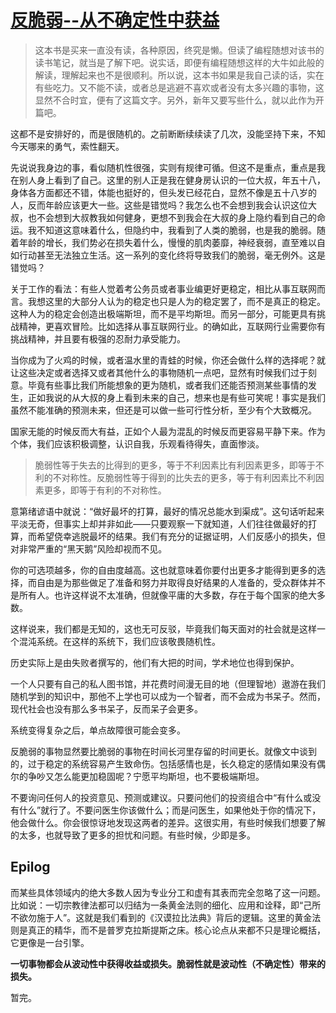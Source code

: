 # [反脆弱--从不确定性中获益](https://program-think.blogspot.com/2018/12/Book-Review-Antifragile-Things-That-Gain-from-Disorder.html)

> 这本书是买来一直没有读，各种原因，终究是懒。但读了编程随想对该书的读书笔记，就当是了解下吧。说实话，即便有编程随想这样的大牛如此般的解读，理解起来也不是很顺利。所以说，这本书如果是我自己读的话，实在有些吃力。又不能不读，或者总是逃避不喜欢或者没有太多兴趣的事物，这显然不合时宜，便有了这篇文字。另外，新年又要写些什么，就以此作为开篇吧。

这都不是安排好的，而是很随机的。之前断断续续读了几次，没能坚持下来，不知今天哪来的勇气，索性翻天。

先说说我身边的事，看似随机性很强，实则有规律可循。但这不是重点，重点是我在别人身上看到了自己。这里的别人正是我在健身房认识的一位大叔，年五十八，身体各方面都还不错，体能也挺好的，但头发已经花白，显然不像是五十八岁的人，反而年龄应该更大一些。这些是错觉吗？我怎么也不会想到我会认识这位大叔，也不会想到大叔教我如何健身，更想不到我会在大叔的身上隐约看到自己的命运。我不知道这意味着什么，但隐约中，我看到了人类的脆弱，也是我的脆弱。随着年龄的增长，我们势必在损失着什么，慢慢的肌肉萎靡，神经衰弱，直至难以自如行动甚至无法独立生活。这一系列的变化终将导致我们的脆弱，毫无例外。这是错觉吗？

关于工作的看法：有些人觉着考公务员或者事业编更好更稳定，相比从事互联网而言。我想这里的大部分人认为的稳定也只是人为的稳定罢了，而不是真正的稳定。这种人为的稳定会创造出极端斯坦，而不是平均斯坦。而另一部分，可能更具有挑战精神，更喜欢冒险。比如选择从事互联网行业。的确如此，互联网行业需要你有挑战精神，并且要有极强的忍耐力承受能力。

当你成为了火鸡的时候，或者温水里的青蛙的时候，你还会做什么样的选择呢？就让这些决定或者选择又或者其他什么的事物随机一点吧，显然有时候我们过于刻意。毕竟有些事比我们所能想象的更为随机，或者我们还能否预测某些事情的发生，正如我说的从大叔的身上看到未来的自己，想来也是有些可笑呢！事实是我们虽然不能准确的预测未来，但还是可以做一些可行性分析，至少有个大致概况。

国家无能的时候反而大有益，正如个人最为混乱的时候反而更容易平静下来。作为个体，我们应该积极调整，认识自我，乐观看待得失，直面惨淡。

> 脆弱性等于失去的比得到的更多，等于不利因素比有利因素更多，即等于不利的不对称性。反脆弱性等于得到的比失去的更多，等于有利因素比不利因素更多，即等于有利的不对称性。

意第绪谚语中就说：“做好最坏的打算，最好的情况总能水到渠成”。这句话听起来平淡无奇，但事实上却并非如此——只要观察一下就知道，人们往往做最好的打算，而希望侥幸逃脱最坏的结果。我们有充分的证据证明，人们反感小的损失，但对非常严重的“黑天鹅”风险却视而不见。

你的可选项越多，你的自由度越高。这也就意味着你要付出更多才能得到更多的选择，而自由是为那些做足了准备和努力并取得良好结果的人准备的，受众群体并不是所有人。也许这样说不太准确，但就像平庸的大多数，存在于每个国家的绝大多数。

这样说来，我们都是无知的，这也无可反驳，毕竟我们每天面对的社会就是这样一个混沌系统。在这样的系统下，我们应该敬畏随机性。

历史实际上是由失败者撰写的，他们有大把的时间，学术地位也得到保护。

一个人只要有自己的私人图书馆，并花费时间漫无目的地（但理智地）遨游在我们随机学到的知识中，那他不上学也可以成为一个智者，而不会成为书呆子。然而，现代社会也没有那么多书呆子，反而呆子会更多。

系统变得复杂之后，单点故障很可能会变多。

反脆弱的事物显然要比脆弱的事物在时间长河里存留的时间更长。就像文中谈到的，过于稳定的系统容易产生致命伤。包括感情也是，长久稳定的感情如果没有偶尔的争吵又怎么能更加稳固呢？宁愿平均斯坦，也不要极端斯坦。

不要询问任何人的投资意见、预测或建议。只要问他们的投资组合中“有什么或没有什么”就行了。不要问医生你该做什么；而是问医生，如果他处于你的情况下，他会做什么。你会很惊讶地发现这两者的差异。这很实用，有些时候我们想要了解的太多，也就导致了更多的担忧和问题。有些时候，少即是多。

## Epilog

而某些具体领域内的绝大多数人因为专业分工和虚有其表而完全忽略了这一问题。比如说：一切宗教律法都可以归结为一条黄金法则的细化、应用和诠释，即“己所不欲勿施于人”。这就是我们看到的《汉谟拉比法典》背后的逻辑。这里的黄金法则是真正的精华，而不是普罗克拉斯提斯之床。核心论点从来都不只是理论概括，它更像是一台引擎。

**一切事物都会从波动性中获得收益或损失。脆弱性就是波动性（不确定性）带来的损失。**

暂完。
